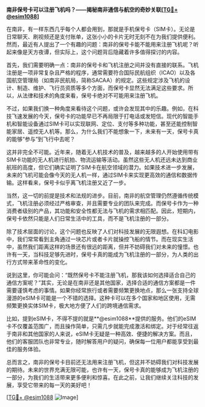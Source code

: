 **南非保号卡可以注册飞机吗？——揭秘南非通信与航空的奇妙关联[[TG💪+ @esim1088](https://t.me/s/esim1088)]**

在南非，有一样东西几乎每个人都会用到，那就是手机保号卡（SIM卡）。无论是日常聊天、刷视频还是支付账单，这张小小的卡片无时无刻不在为我们提供便利。然而，最近有人提出了一个有趣的问题：南非的保号卡能不能用来注册飞机呢？听起来像是天方夜谭，但实际上，这个问题背后隐藏着许多值得探讨的内容。

首先，我们需要明确一点：南非的保号卡和飞机注册之间并没有直接的联系。飞机注册是一项非常复杂且严格的程序，通常需要符合国际民航组织（ICAO）以及各国航空管理局（如南非民航局，简称SACAA）的规定。这些规定涉及飞机的设计、制造、维护、飞行员资质等多个方面，而保号卡显然无法满足这些要求。所以，从法律和技术的角度来看，保号卡绝对不可能用来注册飞机。

不过，如果我们换一种角度来看待这个问题，或许会发现其中的乐趣。例如，在科技飞速发展的今天，保号卡的功能早已不再局限于打电话或发短信。现代的智能手机和智能设备通过SIM卡可以实现联网、定位、支付等多种功能，甚至还能控制智能家居、遥控无人机等。那么，为什么我们不能想象一下，未来有一天，保号卡真的能够“参与”到飞行中去呢？

这并非完全不可能。近年来，随着无人机技术的普及，越来越多的人开始使用带有SIM卡功能的无人机进行航拍、物流运输等活动。虽然这些无人机还远未达到商业航班的高度，但它们确实证明了SIM卡在航空领域的潜力。如果技术进一步发展，未来的飞机可能会像今天的无人机一样，通过SIM卡来实现更高效的通信和数据传输。这样看来，保号卡似乎离飞机注册又近了一步。

当然，这一切的前提是技术和法规的进步。目前，南非的航空管理仍然遵循传统模式，飞机注册必须经过严格审查，并且需要专业的团队来完成。而保号卡作为一种消费者级别的产品，其功能和安全性都无法与飞机的需求相匹配。因此，短期内，保号卡依然只能是人们日常生活中的工具，而不是飞机注册的一部分。

除了技术层面的讨论，这个问题也反映了人们对科技发展的无限遐想。在科幻电影中，我们常常看到主角通过一块芯片或者卡片就操控飞船的情节。而在现实生活中，虽然我们距离这样的场景还有很远的距离，但并不妨碍我们对未来的憧憬。也许有一天，当科技足够先进时，保号卡真的能成为飞机注册的一部分，为人类的出行方式带来革命性的变化。

说到这里，你可能会问：“既然保号卡不能注册飞机，那我该如何选择适合自己的通信方案呢？”其实，无论是在南非还是其他国家，选择合适的通信方案都是一件需要谨慎考虑的事情。如果你经常旅行或者需要频繁更换地点，那么一张支持全球漫游的eSIM卡可能是一个不错的选择。这种卡可以在多个国家和地区使用，无需频繁更换实体SIM卡，极大地方便了人们的跨境通信需求。

比如，提到eSIM卡，不得不提的就是**@esim1088**提供的服务。他们的eSIM卡不仅覆盖范围广，而且操作简单，只需几步就能完成激活和绑定。对于经常往返于南非和其他国家的人来说，eSIM卡无疑是一种高效、便捷的解决方案。而且，他们的客服团队也非常专业，随时解答用户的疑问，确保每一位用户都能享受到最佳的服务体验。

总而言之，南非的保号卡目前还无法用来注册飞机，但这并不妨碍我们对科技发展的期待。未来的世界充满无限可能，也许有一天，保号卡真的能够成为飞机注册的一部分，为我们的生活带来更多便利和惊喜。在此之前，让我们继续关注科技的发展，享受它带来的每一天的美好吧！

[[TG💪+ @esim1088](https://t.me/s/esim1088) ![Image](https://i.postimg.cc/4NQfJmqS/Snipaste-2025-05-13-00-14-12.png)]